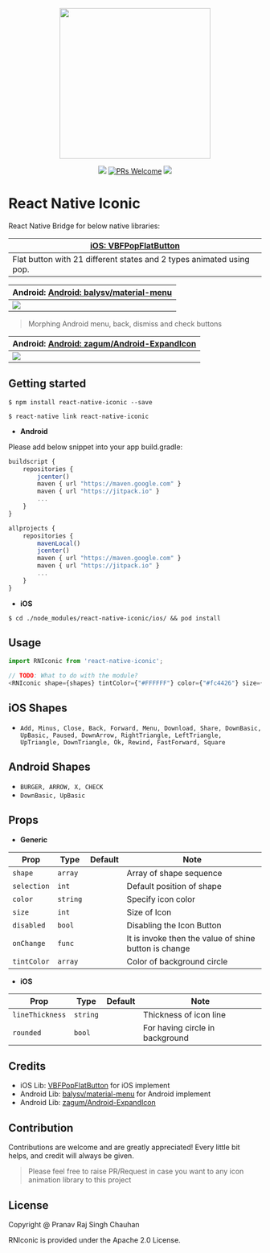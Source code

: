 
<p align="center">
  <img src="https://camo.githubusercontent.com/b18993cbfe91de8abdc0019dc9a6cd44707eec21/68747470733a2f2f6431337961637572716a676172612e636c6f756466726f6e742e6e65742f75736572732f3338313133332f73637265656e73686f74732f313639363538302f766266706f70666c6174627574746f6e332e676966" width="300"/>
</p>

<p align="center">
  <a href="https://www.npmjs.com/package/react-native-iconic"><img src="http://img.shields.io/npm/v/react-native-iconic.svg?style=flat" /></a>
  <a href="https://github.com/prscX/react-native-iconic/pulls"><img alt="PRs Welcome" src="https://img.shields.io/badge/PRs-welcome-brightgreen.svg" /></a>
  <a href="https://github.com/prscX/react-native-iconic#License"><img src="https://img.shields.io/npm/l/react-native-iconic.svg?style=flat" /></a>
</p>


# React Native Iconic

React Native Bridge for below native libraries:


| **[iOS: VBFPopFlatButton](https://github.com/victorBaro/VBFPopFlatButton)**             |
| ----------------- |
| Flat button with 21 different states and 2 types animated using pop. |


| **Android: [Android: balysv/material-menu](https://github.com/balysv/material-menu)**             |
| ----------------- |
| <img src="https://camo.githubusercontent.com/642bd91749dce58abfba00fe1cefdf2cf4213fd3/68747470733a2f2f7261772e6769746875622e636f6d2f62616c7973762f6d6174657269616c2d6d656e752f6d61737465722f6172742f64656d6f2e676966" />                  |

> Morphing Android menu, back, dismiss and check buttons


| **Android: [Android: zagum/Android-ExpandIcon](https://github.com/zagum/Android-ExpandIcon)**             |
| ----------------- |
| <img src="https://github.com/zagum/Android-ExpandIcon/raw/master/art/expand_icon_demo.gif" />                  |



## Getting started

`$ npm install react-native-iconic --save`

`$ react-native link react-native-iconic`

- **Android**

Please add below snippet into your app build.gradle:

```javascript
buildscript {
    repositories {
        jcenter()
        maven { url "https://maven.google.com" }
        maven { url "https://jitpack.io" }
        ...
    }
}

allprojects {
    repositories {
        mavenLocal()
        jcenter()
        maven { url "https://maven.google.com" }
        maven { url "https://jitpack.io" }
        ...
    }
}
```

- **iOS**

`$ cd ./node_modules/react-native-iconic/ios/ && pod install`


## Usage
```javascript
import RNIconic from 'react-native-iconic';

// TODO: What to do with the module?
<RNIconic shape={shapes} tintColor={"#FFFFFF"} color={"#fc4426"} size={100} selection={0} disable={false} lineThickness={5} />
```

## iOS Shapes
- `Add, Minus, Close, Back, Forward, Menu, Download, Share, DownBasic, UpBasic, Paused, DownArrow, RightTriangle, LeftTriangle, UpTriangle, DownTriangle, Ok, Rewind, FastForward, Square`

## Android Shapes
- `BURGER, ARROW, X, CHECK`
- `DownBasic, UpBasic`

## Props

  - **Generic**

| Prop              | Type       | Default | Note                                                                                                       |
| ----------------- | ---------- | ------- | ---------------------------------------------------------------------------------------------------------- |
| `shape`       | `array`     |         | Array of shape sequence
| `selection`      | `int`     |         | Default position of shape
| `color`       | `string`     |         | Specify icon color                                                            |
| `size` | `int` |         | Size of Icon                                                   |  |
| `disabled`    | `bool`     |         | Disabling the Icon Button                                        |  |
| `onChange`      | `func`     |         | It is invoke then the value of shine button is change
| `tintColor`           | `array`     |         | Color of background circle |

  - **iOS**

| Prop              | Type       | Default | Note                                                                                                       |
| ----------------- | ---------- | ------- | ---------------------------------------------------------------------------------------------------------- |
| `lineThickness`     | `string` |         | Thickness of icon line                                                      |
| `rounded`           | `bool`     |         | For having circle in background |



## Credits

- iOS Lib: [VBFPopFlatButton](https://github.com/victorBaro/VBFPopFlatButton) for iOS implement
- Android Lib: [balysv/material-menu](https://github.com/balysv/material-menu) for Android implement
- Android Lib: [zagum/Android-ExpandIcon](https://github.com/zagum/Android-ExpandIcon)

## Contribution
Contributions are welcome and are greatly appreciated! Every little bit helps, and credit will always be given.

> Please feel free to raise PR/Request in case you want to any icon animation library to this project

## License
Copyright @ Pranav Raj Singh Chauhan

RNIconic is provided under the Apache 2.0 License.
